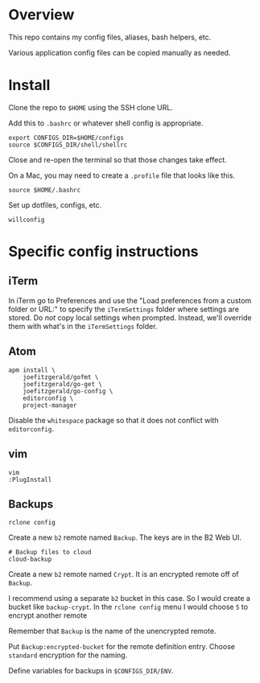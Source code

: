 # Overview

This repo contains my config files, aliases, bash helpers, etc.

Various application config files can be copied manually as needed.

# Install

Clone the repo to `$HOME` using the SSH clone URL.

Add this to `.bashrc` or whatever shell config is appropriate.

```
export CONFIGS_DIR=$HOME/configs
source $CONFIGS_DIR/shell/shellrc
```

Close and re-open the terminal so that those changes take effect.

On a Mac, you may need to create a `.profile` file that looks like this.

```
source $HOME/.bashrc
```

Set up dotfiles, configs, etc.

```
willconfig
```

# Specific config instructions

## iTerm

In iTerm go to Preferences and use the "Load preferences from a custom folder or URL:" to specify the `iTermSettings` folder where settings are stored. Do *not* copy local settings when prompted. Instead, we'll override them with what's in the `iTermSettings` folder.

## Atom

```
apm install \
	joefitzgerald/gofmt \
	joefitzgerald/go-get \
	joefitzgerald/go-config \
	editorconfig \
	project-manager
```

Disable the `whitespace` package so that it does not conflict with `editorconfig`.

## vim

```
vim
:PlugInstall
```

## Backups

```
rclone config
```

Create a new `b2` remote named `Backup`. The keys are in the B2 Web UI.

```
# Backup files to cloud
cloud-backup
```

Create a new `b2` remote named `Crypt`. It is an encrypted remote off of `Backup`.

I recommend using a separate `b2` bucket in this case. So I would create a bucket like `backup-crypt`. In the `rclone config` menu I would choose `5` to encrypt another remote

Remember that `Backup` is the name of the unencrypted remote.

Put `Backup:encrypted-bucket` for the remote definition entry. Choose `standard` encryption for the naming.

Define variables for backups in `$CONFIGS_DIR/ENV`.

